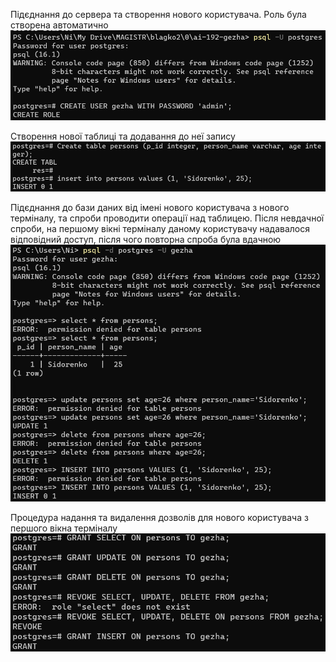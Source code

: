 Підєднання до сервера та створення нового користувача. Роль була створена автоматично
![](./1.png)

Створення нової таблиці та додавання до неї запису
![](./2.png)

Підєднання до бази даних від імені нового користувача з нового терміналу, та спроби проводити операції над таблицею. Після невдачної спроби, на першому вікні терміналу даному користувачу надавалося відповідний доступ, після чого повторна спроба була вдачною
![](./3.png)

Процедура надання та видалення дозволів для нового користувача з першого вікна терміналу
![](./4.png)
